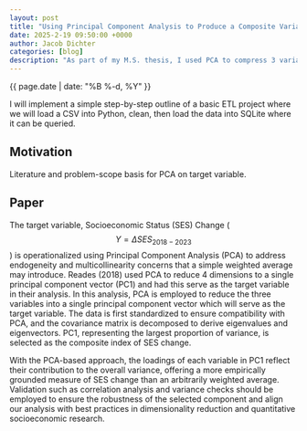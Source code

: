 ```yaml
---
layout: post
title: "Using Principal Component Analysis to Produce a Composite Variable for Socioeconomic Analysis"
date: 2025-2-19 09:50:00 +0000
author: Jacob Dichter
categories: [blog]
description: "As part of my M.S. thesis, I used PCA to compress 3 variables into a single variable for use as my predictor variable. I discuss tradeoffs of PCA in the context of my specific problem case."
---
```

<span class="date" style="padding-top: 0px; margin-top: 0px;">{{ page.date | date: "%B %-d, %Y" }}</span>

I will implement a simple step-by-step outline of a basic ETL project where we will load a CSV into Python, clean, then load the data into SQLite where it can be queried.

## Motivation

Literature and problem-scope basis for PCA on target variable.

## Paper

The target variable, Socioeconomic Status (SES) Change ( $$Y=ΔSES_{2018−2023}$$ ) is operationalized using Principal Component Analysis (PCA) to address endogeneity and multicollinearity concerns that a simple weighted average may introduce. Reades (2018) used PCA to reduce 4 dimensions to a single principal component vector (PC1) and had this serve as the target variable in their analysis. In this analysis, PCA is employed to reduce the three variables into a single principal component vector which will serve as the target variable. The data is first standardized to ensure compatibility with PCA, and the covariance matrix is decomposed to derive eigenvalues and eigenvectors. PC1, representing the largest proportion of variance, is selected as the composite index of SES change.

With the PCA-based approach, the loadings of each variable in PC1 reflect their contribution to the overall variance, offering a more empirically grounded measure of SES change than an arbitrarily weighted average. Validation such as correlation analysis and variance checks should be employed to ensure the robustness of the selected component and align our analysis with best practices in dimensionality reduction and quantitative socioeconomic research.
